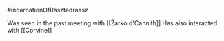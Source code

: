 #incarnationOfRasztadraasz 

Was seen in the past meeting with [[Žarko d'Cannith]]
Has also interacted with [[Corvine]]
